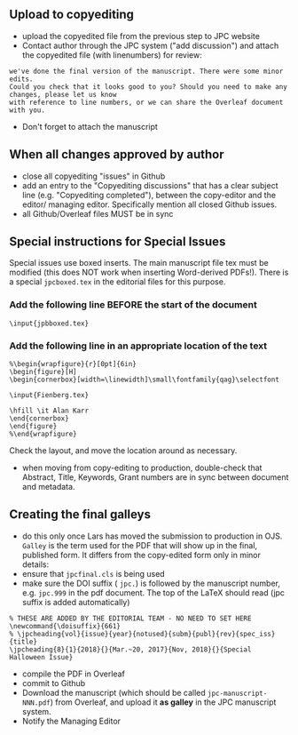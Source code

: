 ## Upload to copyediting
- upload the copyedited file from the previous step to JPC website
- Contact author through the JPC system ("add discussion") and attach the copyedited file (with linenumbers) for review:
```
we've done the final version of the manuscript. There were some minor edits. 
Could you check that it looks good to you? Should you need to make any changes, please let us know 
with reference to line numbers, or we can share the Overleaf document with you.
```
- Don't forget to attach the manuscript

## When all changes approved by author
- close all copyediting "issues" in Github 
- add an entry to the "Copyediting discussions" that has a clear subject line (e.g. "Copyediting completed"), between the copy-editor and the editor/ managing editor. Specifically mention all closed Github issues.
- all Github/Overleaf files MUST be in sync

## Special instructions for Special Issues
Special issues use boxed inserts. The main manuscript file tex must be modified (this does NOT work when inserting Word-derived PDFs!). There is a special `jpcboxed.tex` in the editorial files for this purpose.

### Add the following line BEFORE the start of the document
```
\input{jpbboxed.tex}
```

### Add the following line in an appropriate location of the text

```
%\begin{wrapfigure}{r}[0pt]{6in}
\begin{figure}[H]
\begin{cornerbox}[width=\linewidth]\small\fontfamily{qag}\selectfont

\input{Fienberg.tex}

\hfill \it Alan Karr
\end{cornerbox}
\end{figure}
%\end{wrapfigure}
```
Check the layout, and move the location around as necessary. 

- when moving from copy-editing to production, double-check that Abstract, Title, Keywords, Grant numbers are in sync between document and metadata.

## Creating the final galleys
- do this only once Lars has moved the submission to production in OJS. 
`Galley` is the term used for the PDF that will show up in the final, published form. It differs from the copy-edited form only in minor details:
- ensure that `jpcfinal.cls` is being used
- make sure the DOI suffix ( `jpc.`) is followed by the manuscript number, e.g. `jpc.999` in the pdf document. The top of the LaTeX should read (jpc suffix is added automatically)
```
% THESE ARE ADDED BY THE EDITORIAL TEAM - NO NEED TO SET HERE
\newcommand{\doisuffix}{661}
% \jpcheading{vol}{issue}{year}{notused}{subm}{publ}{rev}{spec_iss}{title}
\jpcheading{8}{1}{2018}{}{Mar.~20, 2017}{Nov, 2018}{}{Special Halloween Issue}
```
- compile the PDF in Overleaf
- commit to Github
- Download the manuscript (which should be called `jpc-manuscript-NNN.pdf`) from Overleaf, and upload it **as galley** in the JPC manuscript system.
- Notify the Managing Editor
